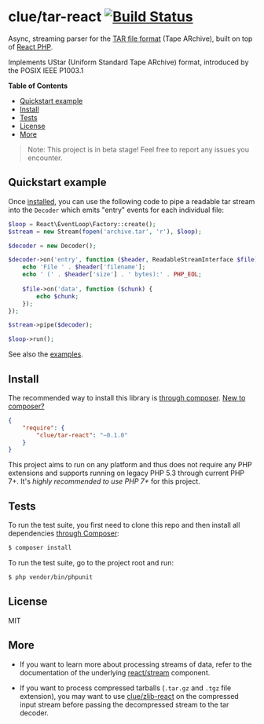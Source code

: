 # clue/tar-react [![Build Status](https://travis-ci.org/clue/php-tar-react.svg?branch=master)](https://travis-ci.org/clue/php-tar-react)

Async, streaming parser for the [TAR file format](https://en.wikipedia.org/wiki/Tar_%28computing%29) (Tape ARchive),
built on top of [React PHP](http://reactphp.org/).

Implements UStar (Uniform Standard Tape ARchive) format, introduced by the POSIX IEEE P1003.1

**Table of Contents**

* [Quickstart example](#quickstart-example)
* [Install](#install)
* [Tests](#tests)
* [License](#license)
* [More](#more)

> Note: This project is in beta stage! Feel free to report any issues you encounter.

## Quickstart example

Once [installed](#install), you can use the following code to pipe a readable
tar stream into the `Decoder` which emits "entry" events for each individual file:

```php
$loop = React\EventLoop\Factory::create();
$stream = new Stream(fopen('archive.tar', 'r'), $loop);

$decoder = new Decoder();

$decoder->on('entry', function ($header, ReadableStreamInterface $file) {
    echo 'File ' . $header['filename'];
    echo ' (' . $header['size'] . ' bytes):' . PHP_EOL;
    
    $file->on('data', function ($chunk) {
        echo $chunk;
    });
});

$stream->pipe($decoder);

$loop->run();
```

See also the [examples](examples).

## Install

The recommended way to install this library is [through composer](https://getcomposer.org).
[New to composer?](https://getcomposer.org/doc/00-intro.md)

```JSON
{
    "require": {
        "clue/tar-react": "~0.1.0"
    }
}
```

This project aims to run on any platform and thus does not require any PHP
extensions and supports running on legacy PHP 5.3 through current PHP 7+.
It's *highly recommended to use PHP 7+* for this project.

## Tests

To run the test suite, you first need to clone this repo and then install all
dependencies [through Composer](https://getcomposer.org):

```bash
$ composer install
```

To run the test suite, go to the project root and run:

```bash
$ php vendor/bin/phpunit
```

## License

MIT

## More

* If you want to learn more about processing streams of data, refer to the documentation of
  the underlying [react/stream](https://github.com/reactphp/stream) component.

* If you want to process compressed tarballs (`.tar.gz` and `.tgz` file extension), you may
  want to use [clue/zlib-react](https://github.com/clue/php-zlib-react) on the compressed
  input stream before passing the decompressed stream to the tar decoder.
